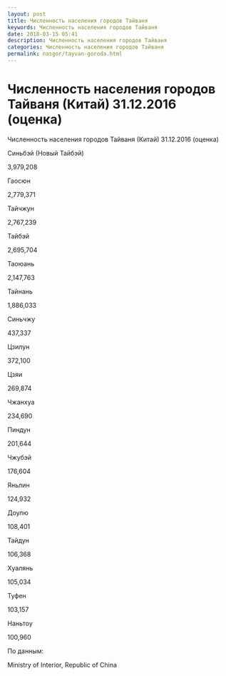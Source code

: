 ```yaml
---
layout: post
title: Численность населения городов Тайваня
keywords: Численность населения городов Тайваня
date: 2018-03-15 05:41
description: Численность населения городов Тайваня
categories: Численность населения городов Тайваня
permalink: nasgor/tayvan-goroda.html
---
```


# Численность населения городов Тайваня (Китай) 31.12.2016 (оценка)



Численность населения городов Тайваня (Китай) 31.12.2016 (оценка)








Синьбэй (Новый Тайбэй)


3,979,208






Гаосюн


2,779,371






Тайчжун


2,767,239






Тайбэй


2,695,704






Таоюань


2,147,763






Тайнань


1,886,033






Синьчжу


437,337






Цзилун


372,100






Цзяи


269,874






Чжанхуа


234,690






Пиндун


201,644






Чжубэй


176,604






Яньлин


124,932






Доулю


108,401






Тайдун


106,368






Хуалянь


105,034






Туфен


103,157






Наньтоу


100,960








По данным:


Ministry of Interior, Republic of China

			
		
